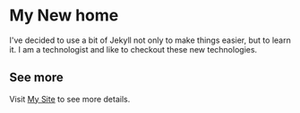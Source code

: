 # My New home
I've decided to use a bit of Jekyll not only to make things easier, but to learn it. I am a technologist and like to
checkout these new technologies.

## See more
Visit [My Site](http://aaronott.github.com) to see more details.
